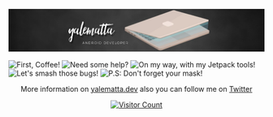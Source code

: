 ![Layale Matta](https://github.com/yalematta/yalematta/blob/master/banner.jpg)

<p float="left">
  <img src="https://octodex.github.com/images/femalecodertocat.png" title="First, Coffee!" width="160">
  <img src="https://octodex.github.com/images/collabocats.jpg" title="Need some help?" width="160">
  <img src="https://octodex.github.com/images/jetpacktocat.png" title="On my way, with my Jetpack tools!" width="160">
  <img src="https://octodex.github.com/images/dinotocat.png" title="Let's smash those bugs! " width="160">
  <img src="https://octodex.github.com/images/dojocat.jpg" title="P.S: Don't forget your mask!" width="150">
</p>

<!--<center>
 <table>
   <tr>
       <td><img width="460px" align="left" src="https://github-readme-stats.vercel.app/api/top-langs/?username=yalematta&hide=html&layout=compact" /></td>
       <td><img width="495px" align="left" src="https://github-readme-stats.vercel.app/api?username=yalematta&theme=default" /></td>
   </tr>   
 </table>
 </center>-->

<p align="center">
  More information on <a href="https://yalematta.dev">yalematta.dev</a> also you can follow me on <a href="https://twitter.com/yalematta">Twitter</a>
</p>

<p align="center">
  <a href="#welcome"><img src="https://profile-counter.glitch.me/yalematta/count.svg" title="Visitor Count"/></a>
</p>
